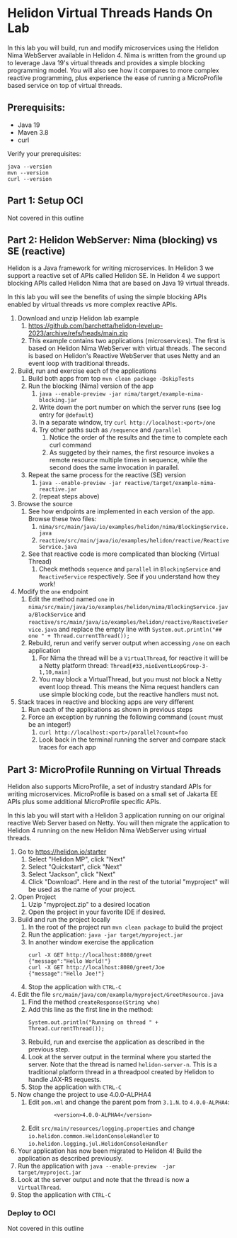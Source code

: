 
# Helidon Virtual Threads Hands On Lab

In this lab you will build, run and modify microservices using the Helidon Nima WebServer
available in Helidon 4. Nima is written from the ground up to leverage Java 19's virtual
threads and provides a simple blocking programming model. You will also see how it compares to
more complex reactive programming, plus experience the ease of running a MicroProfile
based service on top of virtual threads.

## Prerequisits:

* Java 19
* Maven 3.8
* curl

Verify your prerequisites:
```
java --version
mvn --version
curl --version
```

## Part 1: Setup OCI

Not covered in this outline

## Part 2: Helidon WebServer: Nima (blocking) vs SE (reactive)

Helidon is a Java framework for writing microservices. In Helidon 3 we support a reactive
set of APIs called Helidon SE. In Helidon 4 we support blocking APIs called Helidon Nima
that are based on Java 19 virtual threads.

In this lab you will see the benefits of using the simple blocking APIs enabled by
virtual threads vs more complex reactive APIs.

1. Download and unzip Helidon lab example
   1. https://github.com/barchetta/helidon-levelup-2023/archive/refs/heads/main.zip
   2. This example contains two applications (microservices). The first is based on 
      Helidon Nima WebServer with virtual threads. The second is based on Helidon's Reactive 
      WebServer that uses Netty and an event loop with traditional threads.
2. Build, run and exercise each of the applications
   1. Build both apps from top `mvn clean package -DskipTests`
   2. Run the blocking (Nima) version of the app
      1. `java --enable-preview -jar nima/target/example-nima-blocking.jar`
      2. Write down the port number on which the server runs (see log entry for `@default`)
      3. In a separate window, try `curl http://localhost:<port>/one`
      4. Try other paths such as `/sequence` and `/parallel` 
         1. Notice the order of the results and the time to complete each curl command
         2. As suggeted by their names, the first resource invokes a remote resource multiple 
            times in sequence, while the second does the same invocation in parallel.
   3. Repeat the same process for the reactive (SE) version
      1. `java --enable-preview -jar reactive/target/example-nima-reactive.jar`
      2. (repeat steps above)
3. Browse the source 
   1. See how endpoints are implemented in each version of the app. Browse these two files:
      1. `nima/src/main/java/io/examples/helidon/nima/BlockingService.java`
      2. `reactive/src/main/java/io/examples/helidon/reactive/ReactiveService.java`
   3. See that reactive code is more complicated than blocking (Virtual Thread)
      1. Check methods `sequence` and `parallel` in `BlockingService` and `ReactiveService` respectively. See if you understand how they work!
4. Modify the `one` endpoint
   1. Edit the method named `one` in `nima/src/main/java/io/examples/helidon/nima/BlockingService.java/BlockService` and `reactive/src/main/java/io/examples/helidon/reactive/ReactiveService.java` and replace the empty line with
      `System.out.println("## one " + Thread.currentThread());`
   2. Rebuild, rerun and verify server output when accessing `/one` on each application
      1. For Nima the thread will be a `VirtualThread`, for reactive it will be a Netty platform thread: `Thread[#33,nioEventLoopGroup-3-1,10,main]` 
      2. You may block a VirtualThread, but you must not block a Netty event loop thread. This means the Nima request handlers can use simple blocking code, but the reactive handlers must not.
5. Stack traces in reactive and blocking apps are very different
   1. Run each of the applications as shown in previous steps
   2. Force an exception by running the following command (`count` must be an integer!)
      1. `curl http://localhost:<port>/parallel?count=foo`
      2. Look back in the terminal running the server and compare stack traces for each app

## Part 3: MicroProfile Running on Virtual Threads

Helidon also supports MicroProfile, a set of industry standard APIs for writing microservices.
MicroProfile is based on a small set of Jakarta EE APIs plus some additional MicroProfile
specific APIs.

In this lab you will start with a Helidon 3 application running on our original reactive
Web Server based on Netty. You will then migrate the application to Helidon 4 running on the
new Helidon Nima WebServer using virtual threads.

1. Go to https://helidon.io/starter
   1. Select "Helidon MP", click "Next"
   2. Select "Quickstart", click "Next"
   3. Select "Jackson", click "Next"
   4. Click "Download". Here and in the rest of the tutorial "myproject" will be used as the name of your project.
2. Open Project
   1. Uzip "myproject.zip" to a desired location
   2. Open the project in your favorite IDE if desired.
3. Build and run the project locally
   1. In the root of the project run `mvn clean package` to build the project
   2. Run the application: `java -jar target/myproject.jar`
   3. In another window exercise the application
      ```
      curl -X GET http://localhost:8080/greet
      {"message":"Hello World!"}
      curl -X GET http://localhost:8080/greet/Joe
      {"message":"Hello Joe!"}
      ```
    4. Stop the application with `CTRL-C`
4. Edit the file `src/main/java/com/example/myproject/GreetResource.java` 
   1. Find the method  `createResponse(String who)`
   2. Add this line as the first line in the method:
      ```
      System.out.println("Running on thread " + Thread.currentThread());
      ```
   3. Rebuild, run and exercise the application as described in the previous step.
   4. Look at the server output in the terminal where you started the server. Note
      that the thread is named `helidon-server-n`. This is a traditional platform
      thread in a threadpool created by Helidon to handle JAX-RS requests.
   5. Stop the application with `CTRL-C`
5. Now change the project to use 4.0.0-ALPHA4
   1. Edit `pom.xml` and change the parent pom from `3.1.N`. to `4.0.0-ALPHA4`:
      ```
              <version>4.0.0-ALPHA4</version>
      ````
   2. Edit `src/main/resources/logging.properties` and change `io.helidon.common.HelidonConsoleHandler` to `io.helidon.logging.jul.HelidonConsoleHandler`
6. Your application has now been migrated to Helidon 4! Build the application as described previously.
7. Run the application with `java --enable-preview  -jar target/myproject.jar`
8. Look at the server output and note that the thread is now a `VirtualThread`. 
9. Stop the application with `CTRL-C`

### Deploy to OCI

Not covered in this outline

